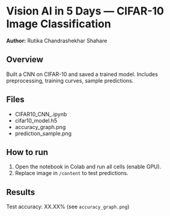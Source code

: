 # Vision AI in 5 Days — CIFAR-10 Image Classification
**Author:** Rutika Chandrashekhar Shahare

## Overview
Built a CNN on CIFAR-10 and saved a trained model. Includes preprocessing, training curves, sample predictions.

## Files
- CIFAR10_CNN_.ipynb
- cifar10_model.h5 
- accuracy_graph.png
- prediction_sample.png

## How to run
1. Open the notebook in Colab and run all cells (enable GPU).
2. Replace image in `/content` to test predictions.

## Results
Test accuracy: XX.XX% (see `accuracy_graph.png`)
